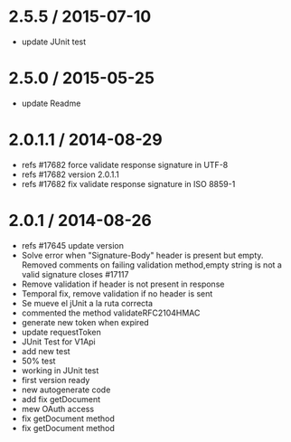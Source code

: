 
2.5.5 / 2015-07-10
==================

  * update JUnit test

2.5.0 / 2015-05-25
==================

  * update Readme

2.0.1.1 / 2014-08-29
==================

  * refs #17682 force validate response signature in UTF-8
  * refs #17682 version 2.0.1.1
  * refs #17682 fix validate response signature in ISO 8859-1

2.0.1 / 2014-08-26
==================

  * refs #17645 update version
  * Solve error when "Signature-Body" header is present but empty. Removed comments on failing validation method,empty string is not a valid signature closes #17117
  * Remove validation if header is not present in response
  * Temporal fix, remove validation if no header is sent
  * Se mueve el jUnit a la ruta correcta
  * commented the method validateRFC2104HMAC
  * generate new token when expired
  * update requestToken
  * JUnit Test for V1Api
  * add new test
  * 50% test
  * working in JUnit test
  * first version ready
  * new autogenerate code
  * add fix getDocument
  * mew OAuth access
  * fix getDocument method
  * fix getDocument method
